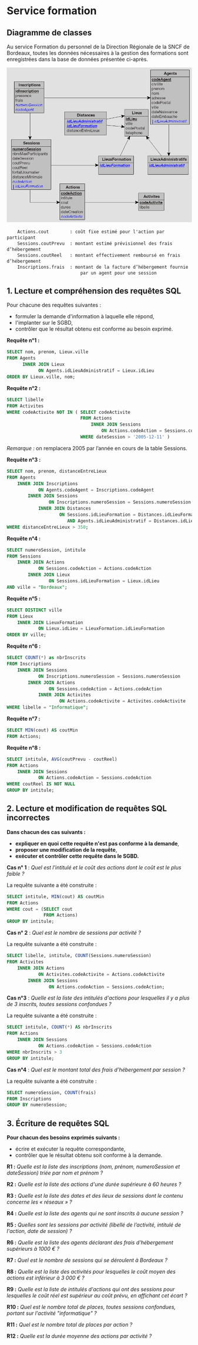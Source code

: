 # Service formation




## Diagramme de classes

Au service Formation du personnel de la Direction Régionale de la SNCF de Bordeaux, toutes les données nécessaires à la gestion des formations sont enregistrées dans la base de données présentée ci-après.

<img src="../Medias/3.x/3.5-ServiceFormation.jpg" alt="Service formation" style="zoom: 100%;" />



```
    Actions.cout        : coût fixe estimé pour l'action par participant
    Sessions.coutPrevu  : montant estimé prévisionnel des frais d’hébergement
    Sessions.coutReel   : montant effectivement remboursé en frais d’hébergement
    Inscriptions.frais  : montant de la facture d’hébergement fournie
                            par un agent pour une session
```



## 1. Lecture et compréhension des requêtes SQL

Pour chacune des requêtes suivantes :
- formuler la demande d'information à laquelle elle répond,
- l'implanter sur le SGBD,
- contrôler que le résultat obtenu est conforme au besoin exprimé.



**Requête n°1 :**
```sql
SELECT nom, prenom, Lieux.ville
FROM Agents
      INNER JOIN Lieux
            ON Agents.idLieuAdministratif = Lieux.idLieu
ORDER BY Lieux.ville, nom;
```



**Requête n°2 :**
```sql
SELECT libelle
FROM Activites
WHERE codeActivite NOT IN ( SELECT codeActivite
                            FROM Actions
                                INNER JOIN Sessions
                                    ON Actions.codeAction = Sessions.codeAction
                            WHERE dateSession > '2005-12-11' )
```
*Remarque :* on remplacera 2005 par l’année en cours de la table Sessions.



**Requête n°3 :**
```sql
SELECT nom, prenom, distanceEntreLieux
FROM Agents
    INNER JOIN Inscriptions
            ON Agents.codeAgent = Inscriptions.codeAgent
        INNER JOIN Sessions
                ON Inscriptions.numeroSession = Sessions.numeroSession
            INNER JOIN Distances
					ON Sessions.idLieuFormation = Distances.idLieuFormation
                       AND Agents.idLieuAdministratif = Distances.idLieuAdministratif
WHERE distanceEntreLieux > 350;
```



**Requête n°4 :**
```sql
SELECT numeroSession, intitule
FROM Sessions
	INNER JOIN Actions
			ON Sessions.codeAction = Actions.codeAction
		INNER JOIN Lieux
				ON Sessions.idLieuFormation = Lieux.idLieu
AND ville = "Bordeaux";
```



**Requête n°5 :**
```sql
SELECT DISTINCT ville
FROM Lieux
	INNER JOIN LieuxFormation
			ON Lieux.idLieu = LieuxFormation.idLieuFormation
ORDER BY ville;
```



**Requête n°6 :**
```sql
SELECT COUNT(*) as nbrInscrits
FROM Inscriptions
	INNER JOIN Sessions
			ON Inscriptions.numeroSession = Sessions.numeroSession
		INNER JOIN Actions
				ON Sessions.codeAction = Actions.codeAction
			INNER JOIN Activites
					ON Actions.codeActivite = Activites.codeActivite
WHERE libelle = "Informatique";
```



**Requête n°7 :**
```sql
SELECT MIN(cout) AS coutMin
FROM Actions;
```



**Requête n°8 :**
```sql
SELECT intitule, AVG(coutPrevu - coutReel)
FROM Actions
	INNER JOIN Sessions
			ON Actions.codeAction = Sessions.codeAction
WHERE coutReel IS NOT NULL
GROUP BY intitule;
```





## 2. Lecture et modification de requêtes SQL incorrectes

**Dans chacun des cas suivants :**

- **expliquer en quoi cette requête n'est pas conforme à la demande**,
- **proposer une modification de la requête**,
- **exécuter et contrôler cette requête dans le SGBD.**



**Cas n° 1** : *Quel est l'intitulé et le coût des actions dont le coût est le plus faible ?*

La requête suivante a été construite :

```sql
SELECT intitule, MIN(cout) AS coutMin
FROM Actions
WHERE cout = (SELECT cout
              FROM Actions)
GROUP BY intitule;
```



**Cas n° 2** : *Quel est le nombre de sessions par activité ?*

La requête suivante a été construite :

```sql
SELECT libelle, intitule, COUNT(Sessions.numeroSession)
FROM Activites
	INNER JOIN Actions
			ON Activites.codeActivite = Actions.codeActivite
		INNER JOIN Sessions
				ON Actions.codeAction = Sessions.codeAction;
```



**Cas n°3** : *Quelle est la liste des intitulés d'actions pour lesquelles il y a plus de 3 inscrits, toutes sessions confondues ?*

La requête suivante a été construite :

```sql
SELECT intitule, COUNT(*) AS nbrInscrits
FROM Actions
	INNER JOIN Sessions
			ON Actions.codeAction = Sessions.codeAction
WHERE nbrInscrits > 3
GROUP BY intitule;
```



**Cas n°4** : *Quel est le montant total des frais d'hébergement par session ?*

La requête suivante a été construite :

```sql
SELECT numeroSession, COUNT(frais)
FROM Inscriptions
GROUP BY numeroSession;
```






## 3. Écriture de requêtes SQL

**Pour chacun des besoins exprimés suivants :**

- écrire et exécuter la requête correspondante,
- contrôler que le résultat obtenu soit conforme à la demande.



**R1 :** *Quelle est la liste des inscriptions (nom, prénom, numeroSession et dateSession) triée par nom et prénom ?*

**R2 :** *Quelle est la liste des actions d'une durée supérieure à 60 heures ?*

**R3 :** *Quelle est la liste des dates et des lieux de sessions dont le contenu concerne les « réseaux » ?*

**R4 :** *Quelle est la liste des agents qui ne sont inscrits à aucune session ?*

**R5 :** *Quelles sont les sessions par activité (libellé de l’activité, intitulé de l'action, date de session) ?*

**R6 :** *Quelle est la liste des agents déclarant des frais d'hébergement supérieurs à 1000 € ?*

**R7 :** *Quel est le nombre de sessions qui se déroulent à Bordeaux ?*

**R8 :** *Quelle est la liste des activités pour lesquelles le coût moyen des actions est inférieur à 3 000 € ?*

**R9 :** *Quelle est la liste de intitulés d'actions qui ont des sessions pour lesquelles le coût réel est supérieur au coût prévu, en affichant cet écart ?*

**R10 :** *Quel est le nombre total de places, toutes sessions confondues, portant sur l'activité "informatique" ?*

**R11 :** *Quel est le nombre total de places par action ?*

**R12 :** *Quelle est la durée moyenne des actions par activité ?*
